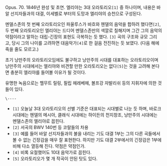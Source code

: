 Opus. 70. 1846년 완성 및 초연. 엘리야는 3대 오라토리오`[1]` 중 하나이며, 내용은 바알 선지자들과의 대결, 이세벨로 부터의
도망과 엘리야의 승천으로 구성된다.

멘델스존의 첫 번째 오라토리오인 파울루스가 바흐와 헨델의 음악을 합하려 했다면`[2]`, 두 번째 오라토리오인 엘리야는 드디어 멘델스존만의
색깔로 칠해지며 그간 그의 음악의 약점이라고 말하는 대립-긴장의 표현도 극복하는 듯 했다. `[3]` 곡의 구조와 규모 그리고, 당시 그의
나이를 고려하면 대음악가`[4]`로 한 걸음 전진하는 듯 보였다. (다음 해에 죽을 줄도 모르고.)

초기 낭만주의 오라토리오임에도 불구하고 낭만주의 시대를 대표하는 오라토리오이며 낭만주의 시대에서는 엘리야와 비견할 만한 오라토리오는
없다`[5]`는 것을 고려해 본다면 충분히 엘리야를 들어볼 이유가 될 것이다.

유명한 녹음으로는 헬무트 릴링, 필립 헤레베헤, 볼프강 자발리쉬 등의 지휘자에 의한 것들이 있다.

`\----`

  * `[1]` 오늘날 3대 오라토리오의 선별 기준은 대표되는 시대별로 나눈 듯 하며, 바로크 시대에는 헨델의 메시아, 클래식 시대에는 하이든의 천지창조, 낭만주의 시대에는 멘델스존의 엘리야로 꼽힌다.
  * `[2]` 서곡의 BWV 140번 등 코랄들의 차용
  * `[3]` 예를 들어 바알 선지자들과의 불을 내리는 기도 대결 1부는 그의 다른 곡들에서 볼 수 없는 긴장감을 매우 잘 표현한다. 하지만 기도 대결 2부에서의 긴장감은 1부에 비해 다소 열등해 진다. 약점은 약점인가.
  * `[4]` 비록 요절했어도 10대 음악가로 꼽힌다.
  * `[5]` 오라토리오가 몇 개 작곡이 안된 탓도 있다.

